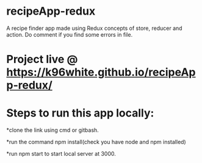 # recipeApp-redux
A recipe finder app made using Redux concepts of store, reducer and action. Do comment if you find some errors in file.

# Project live @ https://k96white.github.io/recipeApp-redux/

# Steps to run this app locally:
*clone the link using cmd or gitbash.

*run the command npm install(check you have node and npm installed)

*run npm start to start local server at 3000.
